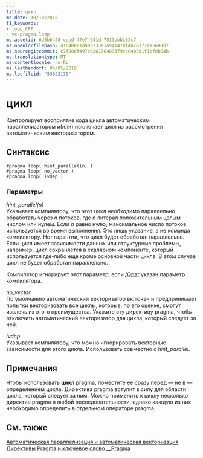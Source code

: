 ```yaml
---
title: цикл
ms.date: 10/18/2018
f1_keywords:
- loop_CPP
- vc-pragma.loop
ms.assetid: 6d5bb428-cead-47e7-941d-7513bbb162c7
ms.openlocfilehash: a1640881d98073381a941478f4b78177a95698d7
ms.sourcegitcommit: c7f90df497e6261764893f9cc04b5d1f1bf0b64b
ms.translationtype: MT
ms.contentlocale: ru-RU
ms.lasthandoff: 04/05/2019
ms.locfileid: "59023170"
---
```

# <a name="loop"></a>цикл

Контролирует восприятие кода цикла автоматическим параллелизатором и(или) исключает цикл из рассмотрения автоматическим векторизатором.

## <a name="syntax"></a>Синтаксис

```
#pragma loop( hint_parallel(n) )
#pragma loop( no_vector )
#pragma loop( ivdep )
```

### <a name="parameters"></a>Параметры

*hint_parallel(n)*<br/>
Указывает компилятору, что этот цикл необходимо параллельно обработать через *n* потоков, где *n* литерал положительным целым числом или нулем. Если *n* равно нулю, максимальное число потоков используется во время выполнения. Это лишь указание, а не команда компилятору. Нет гарантии, что цикл будет обработан параллельно. Если цикл имеет зависимости данных или структурные проблемы, например, цикл сохраняется в скалярном компоненте, который используется где-либо еще кроме основной части цикла. В этом случае цикл не будет обработан параллельно.

Компилятор игнорирует этот параметр, если [/Qpar](../build/reference/qpar-auto-parallelizer.md) указан параметр компилятора.

*no_vector*<br/>
По умолчанию автоматический векторизатор включен и предпринимает попытки векторизовать все циклы, которые, по его оценке, смогут извлечь из этого преимущества. Укажите эту директиву pragma, чтобы отключить автоматический векторизатор для цикла, который следует за ней.

*ivdep*<br/>
Указывает компилятору, что можно игнорировать векторные зависимости для этого цикла. Использовать совместно с *hint_parallel*.

## <a name="remarks"></a>Примечания

Чтобы использовать **цикл** pragma, поместите ее сразу перед — не в — определением цикла. Директива pragma вступит в силу для области цикла, который следует за ним. Можно применить к циклу несколько директив pragma в любой последовательности, однако каждую из них необходимо определить в отдельном операторе pragma.

## <a name="see-also"></a>См. также

[Автоматическая параллелизация и автоматическая векторизация](../parallel/auto-parallelization-and-auto-vectorization.md)<br/>
[Директивы Pragma и ключевое слово __Pragma](../preprocessor/pragma-directives-and-the-pragma-keyword.md)